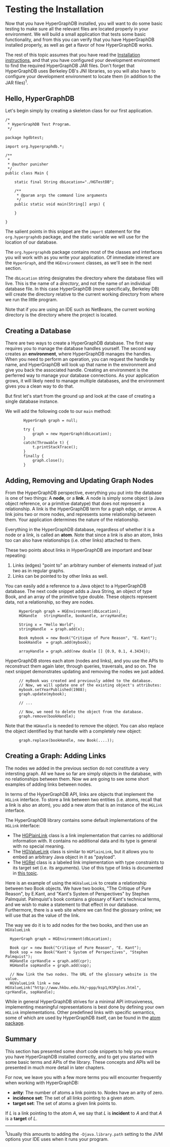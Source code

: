 # Testing the Installation #

Now that you have HyperGraphDB installed, you will want to do some basic testing to make sure all the
relevant files are located properly in your environment. We will build a small application that tests some basic functionality, and from this you can verify that you have HyperGraphDB installed properly, as well as get a flavor of how HyperGraphDB works.

The rest of this topic assumes that you have read the [Installation instructions](IntroInstall.md), and that you have configured your development environment to find the required HyperGraphDB JAR files. Don't forget that HyperGraphDB uses Berkeley DB's JNI libraries, so you will also have to configure your development environment to locate them (in addition to the JAR files)<sup>1</sup>.

## Hello, HyperGraphDB ##

Let's begin simply by creating a skeleton class for our first application.

```
/*
 * HyperGraphDB Test Program.
 */

package hgdbtest;

import org.hypergraphdb.*;

/**
 *
 * @author punisher
 */
public class Main {

    static final String dbLocation="./HGTestDB";

    /**
     * @param args the command line arguments
     */
    public static void main(String[] args) {

    }

}
```

The salient points in this snippet are the `import` statement for the `org.hypergraphdb` package, and
the static variable we will use for the location of our database.

The `org.hypergraphdb` package contains most of the classes and interfaces you will work with as you write your application. Of immediate interest are the `HyperGraph`, and the `HGEnvironment` classes, as we'll see in the next section.

The `dbLocation` string designates the directory where the database files will live. This is the name of a _directory_, and not the name of an individual database file. In this case
HyperGraphDB (more specifically, Berkeley DB) will create the directory relative to the current
working directory from where we run the little program.

Note that if you are using an IDE such as NetBeans, the current working directory is the directory where the project is located.

## Creating a Database ##

There are two ways to create a HyperGraphDB database. The first way requires you to manage the database handles yourself. The second way creates an **environment**, where HyperGraphDB manages the handles. When you need to perform an operation, you can request the handle by name, and HyperGraphDB will look up that name in the environment and give you back the associated handle. Creating an environment is the perferred way to manage your database connections. As your application grows, it will likely need to manage multiple databases, and the environment gives you a clean way to do that.

But first let's start from the ground up and look at the case of creating a single database instance.

We will add the following code to our `main` method:

```
        HyperGraph graph = null;

        try {
            graph = new HyperGraph(dbLocation);
        }
        catch(Throwable t) {
            t.printStackTrace();
        }
        finally {
            graph.close();
        }
```

## Adding, Removing and Updating Graph Nodes ##

From the HyperGraphDB perspective, everything you put into the database
is one of two things: A **node**, or a **link**. A node is simply some object
(a Java object reference, or a primitive datatype) that does not
represent a relationship. A link is the HyperGraphDB term for a graph
edge, or arrow. A link joins two or more nodes, and represents some
relationship between them. Your application determines the nature of
the relationship.

Everything in the HyperGraphDB database, regardless of whether
it is a node or a link, is called an **atom**. Note that since a link
is also an atom, links too can also have relationships (i.e. other links)
attached to them.

These two points about links in HyperGraphDB are important and bear repeating:

  1. Links (edges) "point to" an arbitrary number of elements instead of just two as in regular graphs.
  1. Links can be pointed to by other links as well.

You can easily add a reference to a Java object to a HyperGraphDB database. The next code
snippet adds a Java String, an object of type Book, and an array of
the primitive type double. These objects represent data, not a
relationship, so they are nodes.

```
      HyperGraph graph = HGEnvironment(dbLocation);
      HGHandle   stringHandle, bookandle, arrayHandle;

      String x = "Hello World";
      stringHandle  = graph.add(x);

      Book mybook = new Book("Critique of Pure Reason", "E. Kant");
      bookHandle  = graph.add(mybook);

      arrayHandle = graph.add(new double [] {0.9, 0.1, 4.3434});
```

HyperGraphDB stores each atom (nodes and links), and you use the APIs
to reconstruct them again later, through queries, traversals, and so
on. The next snippet demonstrates updating and removing the nodes we
just added.

```
      // myBook was created and previously added to the database.
      // Now, we will update one of the existing object's attributes:
      mybook.setYearPublished(1988);
      graph.update(mybook);

      // ...

      // Now, we need to delete the object from the database.
      graph.remove(bookHandle);
```

Note that the `HGHandle` is needed to remove the object. You can also
replace the object identified by that handle with a completely new object:

```
      graph.replace(bookHandle, new Book(....));
```

## Creating a Graph: Adding Links ##

The nodes we added in the previous section do not constitute a very
intersting graph. All we have so far are simply objects in the
database, with no relationships between them. Now we are going to see
some short examples of adding links between nodes.

In terms of the HyperGraphDB API, links are objects that implement the
`HGLink` interface. To store a link between two entities (i.e. atoms,
recall that a link is also an atom), you add a new atom that is an
instance of the `HGLink` interface.

The HyperGraphDB library contains some default implementations
of the `HGLink` interface:

  * The [HGPlainLink](http://www.kobrix.com/javadocs/hgcore/org/hypergraphdb/HGPlainLink.html) class is a link implementation that carries no additional information with. It contains no additional data and its type is general with no special meaning.
  * The [HGValueLink](http://www.kobrix.com/javadocs/hgcore/org/hypergraphdb/HGValueLink.html) class is similar to `HGPlainLink`, but it allows you to embed an arbitrary Java object in it as "payload".
  * The [HGRel](http://www.kobrix.com/javadocs/hgcore/org/hypergraphdb/atom/HGRel.html) class is a labeled link implementation with type constraints to its target set (i.e. its arguments). Use of this type of links is documented in [this topic](RefLabeledRelations.md).

Here is an example of using the `HGValueLink` to create a relationship between two Book objects. We have two books, "The Critique of Pure Reason", by E.Kant, and "Kant's System of Perspectives" by Stephen Palmquist. Palmquist's book contains a glossary of Kant's technical terms, and we wish to make a statement to that effect in our database. Furthermore, there is a web site where we can find the glossary online; we will use that as the value of the link.

The way we do it is to add nodes for the two books, and then use an `HGValueLink`

```
  HyperGraph graph = HGEnvironment(dbLocation);

  Book cpr = new Book("Critique of Pure Reason", "E. Kant");  
  Book sop = new Book("Kant's System of Perspectives", "Stephen Palmquist");  
  HGHandle cprHandle = graph.add(cpr);
  HGHandle sopHandle = graph.add(sop);

  // Now link the two nodes. The URL of the glossary website is the value.
  HGValueLink link = new HGValueLink("http://www.hkbu.edu.hk/~ppp/ksp1/KSPglos.html", cprHandle, sopHandle);
```

While in general HyperGraphDB strives for a minimal API intrusiveness, implementing meaningful representations is best done by defining your own `HGLink` implementations. Other predefined links with specific semantics, some of which are used by HyperGraphDB itself, can be found in the [atom package](http://www.kobrix.com/javadocs/hgcore/org/hypergraphdb/atom/index.html).

## Summary ##

This section has presented some short code snippets to help you ensure you have HyperGraphDB installed correctly, and to get you started with some basic terms and APIs of the library. These concepts and APIs will be presented in much more detail in later chapters.

For now, we leave you with a few more terms you will encounter frequently when working with HyperGraphDB:

  * **arity**: The number of atoms a link points to. Nodes have an arity of zero.
  * **incidence set**: The set of all links pointing to a given atom.
  * **target set**: The set of atoms a given link points to.

If _L_ is a link pointing to the atom _A_, we say that _L_ is **incident** to _A_ and that _A_ is a **target** of _L_.


---

<sup>1</sup>Usually this amounts to adding the `-Djava.library.path` setting to the JVM options your IDE  uses when it runs your program.